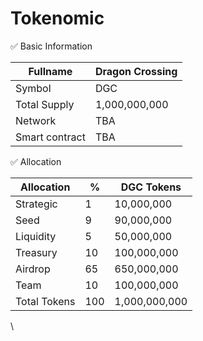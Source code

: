 # Tokenomic

✅ Basic Information

| Fullname       | Dragon Crossing |
| -------------- | --------------- |
| Symbol         | DGC             |
| Total Supply   | 1,000,000,000   |
| Network        | TBA             |
| Smart contract | TBA             |

✅ Allocation

| Allocation   | %   | DGC Tokens    |
| ------------ | --- | ------------- |
| Strategic    | 1   | 10,000,000    |
| Seed         | 9   | 90,000,000    |
| Liquidity    | 5   | 50,000,000    |
| Treasury     | 10  | 100,000,000   |
| Airdrop      | 65  | 650,000,000   |
| Team         | 10  | 100,000,000   |
| Total Tokens | 100 | 1,000,000,000 |

\
